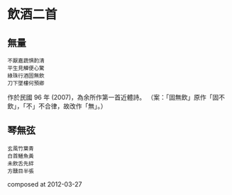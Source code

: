 # 飲酒二首

## 無量

    不厭嘉蔬惧酌清
    平生見觶便心驚
    綠珠行酒固無飲
    刀下墜樓何預卿

作於民國 96 年 (2007)，為余所作第一首近體詩。
（案：「固無飲」原作「固不飲」，「不」不合律，故改作「無」。）

## 琴無弦

    玄風竹葉青
    白首鱔魚黃
    未飲舌先絆
    方醺目半張

composed at 2012-03-27
